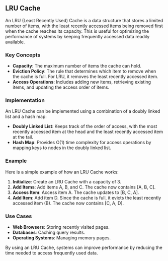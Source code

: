 ## LRU Cache

An LRU (Least Recently Used) Cache is a data structure that stores a limited number of items, with the least recently accessed items being removed first when the cache reaches its capacity. This is useful for optimizing the performance of systems by keeping frequently accessed data readily available.

### Key Concepts
- **Capacity**: The maximum number of items the cache can hold.
- **Eviction Policy**: The rule that determines which item to remove when the cache is full. For LRU, it removes the least recently accessed item.
- **Access Operations**: Includes adding new items, retrieving existing items, and updating the access order of items.

### Implementation
An LRU Cache can be implemented using a combination of a doubly linked list and a hash map:
- **Doubly Linked List**: Keeps track of the order of access, with the most recently accessed item at the head and the least recently accessed item at the tail.
- **Hash Map**: Provides O(1) time complexity for access operations by mapping keys to nodes in the doubly linked list.

### Example
Here is a simple example of how an LRU Cache works:
1. **Initialize**: Create an LRU Cache with a capacity of 3.
2. **Add Items**: Add items A, B, and C. The cache now contains [A, B, C].
3. **Access Item**: Access item A. The cache updates to [B, C, A].
4. **Add Item**: Add item D. Since the cache is full, it evicts the least recently accessed item (B). The cache now contains [C, A, D].

### Use Cases
- **Web Browsers**: Storing recently visited pages.
- **Databases**: Caching query results.
- **Operating Systems**: Managing memory pages.

By using an LRU Cache, systems can improve performance by reducing the time needed to access frequently used data.
